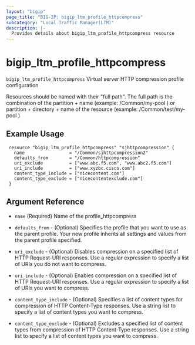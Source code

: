 ```yaml
---
layout: "bigip"
page_title: "BIG-IP: bigip_ltm_profile_httpcompress"
subcategory: "Local Traffic Manager(LTM)"
description: |-
  Provides details about bigip_ltm_profile_httpcompress resource
---
```


# bigip\_ltm\_profile_httpcompress

`bigip_ltm_profile_httpcompress`  Virtual server HTTP compression profile configuration

Resources should be named with their "full path". The full path is the combination of the partition + name (example: /Common/my-pool ) or  partition + directory + name of the resource  (example: /Common/test/my-pool )

## Example Usage


```hcl
 resource "bigip_ltm_profile_httpcompress" "sjhttpcompression" {
   name                 = "/Common/sjhttpcompression2"
   defaults_from        = "/Common/httpcompression"
   uri_exclude          = ["www.abc.f5.com", "www.abc2.f5.com"]
   uri_include          = ["www.xyzbc.cisco.com"]
   content_type_include = ["nicecontent.com"]
   content_type_exclude = ["nicecontentexclude.com"]
 }

```      

## Argument Reference

* `name` (Required) Name of the profile_httpcompress

* `defaults_from` - (Optional) Specifies the profile that you want to use as the parent profile. Your new profile inherits all settings and values from the parent profile specified.

* `uri_exclude`  - (Optional) Disables compression on a specified list of HTTP Request-URI responses. Use a regular expression to specify a list of URIs you do not want to compress.

* `uri_include`  - (Optional) Enables compression on a specified list of HTTP Request-URI responses. Use a regular expression to specify a list of URIs you want to compress.

* `content_type_include` - (Optional) Specifies a list of content types for compression of HTTP Content-Type responses. Use a string list to specify a list of content types you want to compress.

* `content_type_exclude` - (Optional) Excludes a specified list of content types from compression of HTTP Content-Type responses. Use a string list to specify a list of content types you want to compress.
